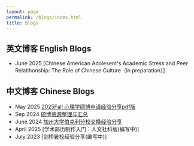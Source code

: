 ```yaml
---
layout: page
permalink: /blogs/index.html
title: Blogs
---
```


## 英文博客 English Blogs
- June 2025 [Chinese American Adolesent's Academic Stress and Peer Relatihonship: The Role of Chinese Culture（in preparation）]

## 中文博客 Chinese Blogs

- May 2025 [2025Fall 心理学硕博申请经验分享pdf版](https://clydepsychology.github.io/blogs/graduateschoolapplication.pdf)
- Sep 2024 [硕博资源整理与汇总](https://clydepsychology.github.io/blogs/graduateapplicationresources.md)
- June 2024 [加州大学伯克利分校交换经验分享](https://clydepsychology.github.io/blogs/berkeleyexchange.md)
- April 2025 [学术简历制作入门：人文社科版(编写中)]
- July 2023 [剑桥暑校经验分享(编写中)]


